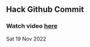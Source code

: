 
 ## Hack Github Commit 
 ### Watch video <a href="https://www.youtube.com">here</a> 
 Sat 19 Nov 2022 
